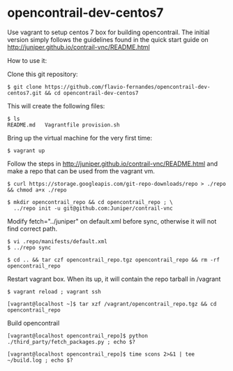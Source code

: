 opencontrail-dev-centos7
========================

Use vagrant to setup centos 7 box for building opencontrail.
The initial version simply follows the guidelines found in the quick start guide on
http://juniper.github.io/contrail-vnc/README.html

How to use it:

Clone this git repository:

    $ git clone https://github.com/flavio-fernandes/opencontrail-dev-centos7.git && cd opencontrail-dev-centos7

This will create the following files:

    $ ls
    README.md	Vagrantfile	provision.sh

Bring up the virtual machine for the very first time:

    $ vagrant up

Follow the steps in http://juniper.github.io/contrail-vnc/README.html and
make a repo that can be used from the vagrant vm.

    $ curl https://storage.googleapis.com/git-repo-downloads/repo > ./repo && chmod a+x ./repo

    $ mkdir opencontrail_repo && cd opencontrail_repo ; \
      ../repo init -u git@github.com:Juniper/contrail-vnc 
      
Modify fetch="../juniper" on default.xml before sync, otherwise it will not find correct path.

    $ vi .repo/manifests/default.xml
    $ ../repo sync

    $ cd .. && tar czf opencontrail_repo.tgz opencontrail_repo && rm -rf opencontrail_repo

Restart vagrant box. When its up, it will contain the repo tarball in /vagrant

    $ vagrant reload ; vagrant ssh

    [vagrant@localhost ~]$ tar xzf /vagrant/opencontrail_repo.tgz && cd opencontrail_repo

Build opencontrail

    [vagrant@localhost opencontrail_repo]$ python ./third_party/fetch_packages.py ; echo $?   

    [vagrant@localhost opencontrail_repo]$ time scons 2>&1 | tee ~/build.log ; echo $?

